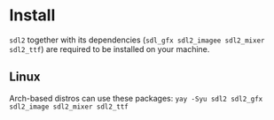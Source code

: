 # Install

`sdl2` together with its dependencies (`sdl_gfx sdl2_imagee sdl2_mixer sdl2_ttf`)
are required to be installed on your machine.

## Linux
Arch-based distros can use these packages:
`yay -Syu sdl2 sdl2_gfx sdl2_image sdl2_mixer sdl2_ttf`
